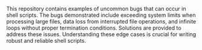 This repository contains examples of uncommon bugs that can occur in shell scripts.  The bugs demonstrated include exceeding system limits when processing large files, data loss from interrupted file operations, and infinite loops without proper termination conditions.  Solutions are provided to address these issues.  Understanding these edge cases is crucial for writing robust and reliable shell scripts.